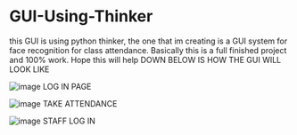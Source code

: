 # GUI-Using-Thinker
this GUI is using python thinker, the one that im creating is a GUI system for face recognition for class attendance. Basically this is a full finished project and 100% work. Hope this will help
DOWN BELOW IS HOW THE GUI WILL LOOK LIKE


![image](https://github.com/NasimRahim/GUI-Using-Thinker/assets/100120030/bc83a9ef-2c9e-4123-977a-205f8c42c2e2)
LOG IN PAGE


![image](https://github.com/NasimRahim/GUI-Using-Thinker/assets/100120030/bd2c9c12-ae05-4f7a-9f74-38ce252da7ab)
TAKE ATTENDANCE


![image](https://github.com/NasimRahim/GUI-Using-Thinker/assets/100120030/647c2fdd-8fbd-4499-9fc7-41be6f03649f)
STAFF LOG IN


